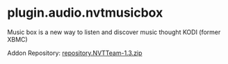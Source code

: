 plugin.audio.nvtmusicbox
=====================

Music box is a new way to listen and discover music thought KODI (former XBMC)

Addon Repository: [repository.NVTTeam-1.3.zip](https://git.io/vMVxL)
